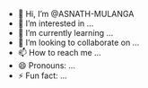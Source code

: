 - 👋 Hi, I’m @ASNATH-MULANGA
- 👀 I’m interested in ...
- 🌱 I’m currently learning ...
- 💞️ I’m looking to collaborate on ...
- 📫 How to reach me ...
- 😄 Pronouns: ...
- ⚡ Fun fact: ...

<!---
ASNATH-MULANGA/ASNATH-MULANGA is a ✨ special ✨ repository because its `README.md` (this file) appears on your GitHub profile.
You can click the Preview link to take a look at your changes.
--->
